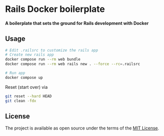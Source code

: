 # Rails Docker boilerplate

#### A boilerplate that sets the ground for Rails development with Docker

## Usage

```sh
# Edit .railsrc to customize the rails app
# Create new rails app
docker compose run --rm web bundle
docker compose run --rm web rails new . --force --rc=.railsrc

# Run app
docker compose up
```

Reset (start over) via
```sh
git reset --hard HEAD
git clean -fdx
```

## License

The project is available as open source under the terms of the [MIT License](http://opensource.org/licenses/MIT).

